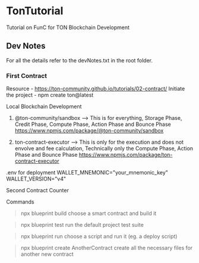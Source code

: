 # TonTutorial
Tutorial on FunC for TON Blockchain Development

## Dev Notes
For all the details refer to the devNotes.txt in the root folder.

### First Contract
Resource - https://ton-community.github.io/tutorials/02-contract/
Initiate the project - npm create ton@latest

Local Blockchain Development 
1. @ton-community/sandbox --> This is for everything, Storage Phase, Credit Phase, Compute Phase, Action Phase and Bounce Phase
https://www.npmjs.com/package/@ton-community/sandbox

2. ton-contract-executor --> This is only for the execution and does not envolve and fee calculation, Technically only the Compute Phase, Action Phase and Bounce Phase
https://www.npmjs.com/package/ton-contract-executor

.env for deployment
WALLET_MNEMONIC="your_mnemonic_key"
WALLET_VERSION="v4"


Second Contract
Counter 

Commands 
>  npx blueprint build
 choose a smart contract and build it

>  npx blueprint test
 run the default project test suite

>  npx blueprint run
 choose a script and run it (eg. a deploy script)

>  npx blueprint create AnotherContract
 create all the necessary files for another new contract

